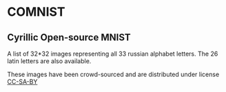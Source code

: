# COMNIST
## Cyrillic Open-source MNIST

A list of 32*32 images representing all 33 russian alphabet letters. The 26 latin letters are also available.

These images have been crowd-sourced and are distributed under license [CC-SA-BY](https://creativecommons.org/licenses/by-sa/4.0/)